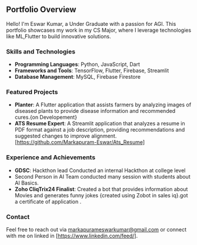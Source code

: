 ## Portfolio Overview

Hello! I'm Eswar Kumar, a Under Graduate  with a passion for AGI. This portfolio showcases my work in my CS Major, where I leverage technologies like ML,Flutter to build innovative solutions.

### Skills and Technologies
- **Programming Languages**: Python, JavaScript, Dart
- **Frameworks and Tools**: TensorFlow, Flutter, Firebase, Streamlit
- **Database Management**: MySQL, Firebase Firestore

### Featured Projects
- **Planter**: A Flutter application that assists farmers by analyzing images of diseased plants to provide disease information and recommended cures.{on Developement}
- **ATS Resume Expert**: A Streamlit application that analyzes a resume in PDF format against a job description, providing recommendations and suggested changes to improve alignment. [https://github.com/Markapuram-Eswar/Ats_Resume]

### Experience and Achievements
- **GDSC**: Hackthon lead Conducted an internal Hackthon at college level
- Second Person in AI Team conducted many session with students about AI Basics.
- **Zoho CliqTrix24 Finalist**: Created a bot that provides information about Movies and generates funny jokes {created using Zobot in sales iq}.got a certificate of application .

### Contact
Feel free to reach out via markapurameswarkumar@gmail.com or connect with me on linked in [https://www.linkedin.com/feed/].
